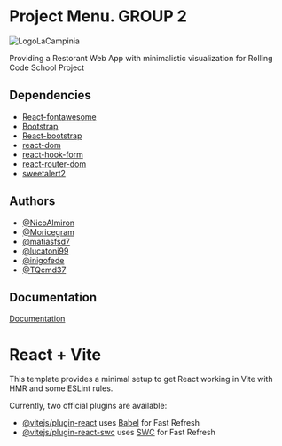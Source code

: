 # Project Menu. GROUP 2

![LogoLaCampinia](https://)

Providing a Restorant Web App with minimalistic visualization for Rolling Code School Project

## Dependencies

- [React-fontawesome](https://awesomeopensource.com/project/elangosundar/awesome-README-templates)
- [Bootstrap](https://github.com/matiassingers/awesome-readme)
- [React-bootstrap](https://bulldogjob.com/news/449-how-to-write-a-good-readme-for-your-github-project)
- [react-dom](https://github.com/matiassingers/awesome-readme)
- [react-hook-form](https://github.com/matiassingers/awesome-readme)
- [react-router-dom](https://github.com/matiassingers/awesome-readme)
- [sweetalert2](https://github.com/matiassingers/awesome-readme)

## Authors

- [@NicoAlmiron](https://www.github.com/NicoAlmiron)
- [@Moricegram](https://www.github.com/Moricegram)
- [@matiasfsd7](https://www.github.com/matiasfsd7)
- [@lucatoni99](https://www.github.com/lucatoni99)
- [@inigofede](https://www.github.com/inigofede)
- [@TQcmd37](https://www.github.com/TQcmd37)

## Documentation

[Documentation](https://linktodocumentation)

# React + Vite

This template provides a minimal setup to get React working in Vite with HMR and some ESLint rules.

Currently, two official plugins are available:

- [@vitejs/plugin-react](https://github.com/vitejs/vite-plugin-react/blob/main/packages/plugin-react/README.md) uses [Babel](https://babeljs.io/) for Fast Refresh
- [@vitejs/plugin-react-swc](https://github.com/vitejs/vite-plugin-react-swc) uses [SWC](https://swc.rs/) for Fast Refresh

#
